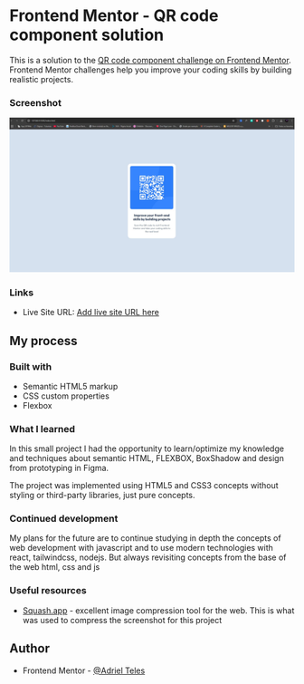 # Frontend Mentor - QR code component solution

This is a solution to the [QR code component challenge on Frontend Mentor](https://www.frontendmentor.io/challenges/qr-code-component-iux_sIO_H). Frontend Mentor challenges help you improve your coding skills by building realistic projects. 

### Screenshot

![projeto finalizado](./images/screenshop.jpg)

### Links

- Live Site URL: [Add live site URL here](https://your-live-site-url.com)

## My process

### Built with

- Semantic HTML5 markup
- CSS custom properties
- Flexbox



### What I learned

In this small project I had the opportunity to learn/optimize my knowledge and techniques about semantic HTML, FLEXBOX, BoxShadow and design from prototyping in Figma.

The project was implemented using HTML5 and CSS3 concepts without styling or third-party libraries, just pure concepts.



### Continued development

My plans for the future are to continue studying in depth the concepts of web development with javascript and to use modern technologies with react, tailwindcss, nodejs. But always revisiting concepts from the base of the web html, css and js


### Useful resources

- [Squash.app](https://squoosh.app/) - excellent image compression tool for the web. This is what was used to compress the screenshot for this project

## Author
- Frontend Mentor - [@Adriel Teles](https://www.frontendmentor.io/profile/AdrielTeles97)

